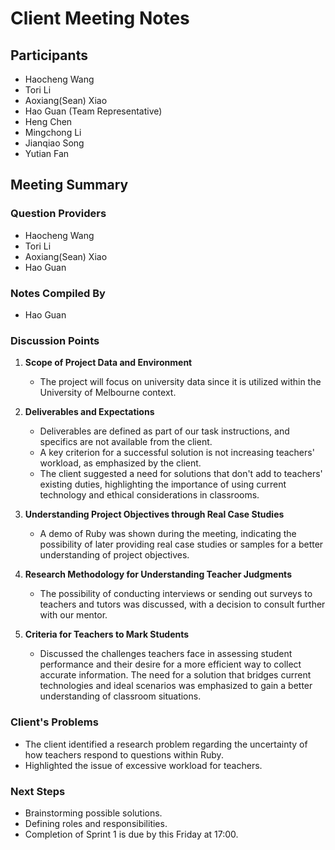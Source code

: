 # Client Meeting Notes

## Participants
- Haocheng Wang
- Tori Li
- Aoxiang(Sean) Xiao
- Hao Guan (Team Representative)
- Heng Chen
- Mingchong Li
- Jianqiao Song
- Yutian Fan

## Meeting Summary

### Question Providers
- Haocheng Wang
- Tori Li
- Aoxiang(Sean) Xiao
- Hao Guan

### Notes Compiled By
- Hao Guan

### Discussion Points

1. **Scope of Project Data and Environment**
    - The project will focus on university data since it is utilized within the University of Melbourne context.

2. **Deliverables and Expectations**
    - Deliverables are defined as part of our task instructions, and specifics are not available from the client.
    - A key criterion for a successful solution is not increasing teachers' workload, as emphasized by the client.
    - The client suggested a need for solutions that don't add to teachers' existing duties, highlighting the importance of using current technology and ethical considerations in classrooms.

3. **Understanding Project Objectives through Real Case Studies**
    - A demo of Ruby was shown during the meeting, indicating the possibility of later providing real case studies or samples for a better understanding of project objectives.

4. **Research Methodology for Understanding Teacher Judgments**
    - The possibility of conducting interviews or sending out surveys to teachers and tutors was discussed, with a decision to consult further with our mentor.

5. **Criteria for Teachers to Mark Students**
    - Discussed the challenges teachers face in assessing student performance and their desire for a more efficient way to collect accurate information. The need for a solution that bridges current technologies and ideal scenarios was emphasized to gain a better understanding of classroom situations.

### Client's Problems
- The client identified a research problem regarding the uncertainty of how teachers respond to questions within Ruby.
- Highlighted the issue of excessive workload for teachers.

### Next Steps
- Brainstorming possible solutions.
- Defining roles and responsibilities.
- Completion of Sprint 1 is due by this Friday at 17:00.

